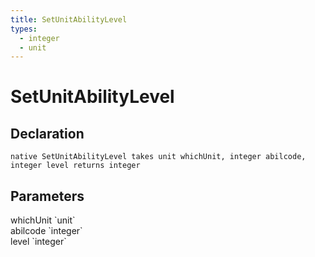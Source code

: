 ```yaml
---
title: SetUnitAbilityLevel
types:
  - integer
  - unit
---
```


# SetUnitAbilityLevel

## Declaration

```
native SetUnitAbilityLevel takes unit whichUnit, integer abilcode, integer level returns integer
```

## Parameters
<dl>
  <dt>whichUnit `unit`</dt>
  <dd></dd>

  <dt>abilcode `integer`</dt>
  <dd></dd>

  <dt>level `integer`</dt>
  <dd></dd>
</dl>